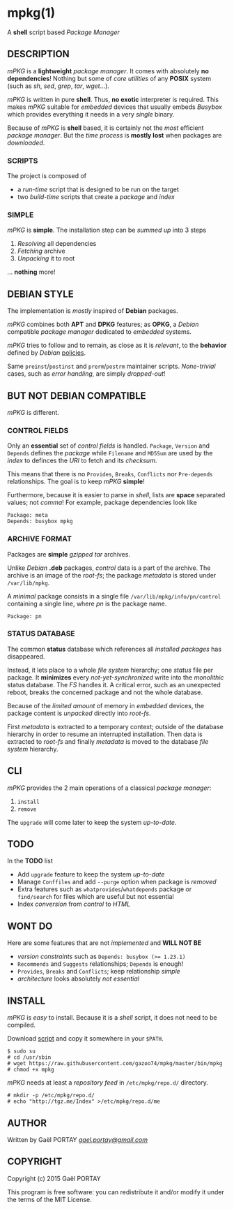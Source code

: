 # mpkg(1)

A **shell** script based *Package Manager*

## DESCRIPTION

*mPKG* is a **lightweight** *package manager*. It comes with absolutely **no
dependencies**! Nothing but some of *core utilities* of any **POSIX** system
(such as *sh*, *sed*, *grep*, *tar*, *wget*...).

*mPKG* is written in pure **shell**. Thus, **no exotic** interpreter is
required. This makes *mPKG* suitable for *embedded* devices that usually embeds
*Busybox* which provides everything it needs in a very *single* binary.

Because of *mPKG* is **shell** based, it is certainly not the *most* efficient
*package manager*. But the *time process* is **mostly lost** when packages are
*downloaded*.

### SCRIPTS

The project is composed of

* a *run-time* script that is designed to be run on the target
* two *build-time* scripts that create a *package* and *index*

### SIMPLE

*mPKG* is **simple**. The installation step can be *summed up* into 3 steps

1. *Resolving* all dependencies
1. *Fetching* archive
1. *Unpacking* it to root

... **nothing** more!

## DEBIAN STYLE

The implementation is *mostly* inspired of **Debian** packages.

*mPKG* combines both **APT** and **DPKG** features; as **OPKG**, a *Debian*
compatible *package manager* dedicated to *embedded* systems.

*mPKG* tries to follow and to remain, as close as it is *relevant*, to the
**behavior** defined by *Debian*
[policies](https://www.debian.org/doc/debian-policy/index.html).

Same `preinst`/`postinst` and `prerm`/`postrm` maintainer scripts.
*None-trivial* cases, such as *error handling*, are simply *dropped-out*!

## BUT NOT DEBIAN COMPATIBLE

*mPKG* is different.

### CONTROL FIELDS

Only an **essential** set of *control fields* is handled. `Package`, `Version`
and `Depends` defines the *package* while `Filename` and `MD5Sum` are used by
the *index* to definces the *URI* to fetch and its *checksum*.

This means that there is no `Provides`, `Breaks`, `Conflicts` nor `Pre-depends`
relationships. The goal is to keep *mPKG* **simple**!

Furthermore, because it is easier to parse in *shell*, lists are **space**
separated values; not *comma*! For example, package dependencies look like

	Package: meta
	Depends: busybox mpkg

### ARCHIVE FORMAT

Packages are **simple** *gzipped* *tar* archives.

Unlike *Debian* **.deb** packages, *control* data is a part of the archive. The
archive is an image of the *root-fs*; the package *metadata* is stored under
`/var/lib/mpkg`.

A *minimal* package consists in a single file `/var/lib/mpkg/info/pn/control`
containing a single line, where *pn* is the package name.

	Package: pn

### STATUS DATABASE

The common **status** database which references all *installed packages* has
disappeared.

Instead, it lets place to a whole *file system* hierarchy; one *status* file per
package. It **minimizes** every *not-yet-synchronized* write into the
*monolithic* status database. The *FS* handles it. A critical error, such as an
unexpected reboot, breaks the concerned package and not the whole database.

Because of the *limited amount* of memory in *embedded* devices, the package
content is *unpacked* directly into *root-fs*.

First *metadata* is extracted to a temporary context; outside of the database
hierarchy in order to resume an interrupted installation. Then data is extracted
to *root-fs* and finally *metadata* is moved to the database *file system*
hierarchy.

## CLI

*mPKG* provides the 2 main operations of a classical *package manager*:

1. `install`
1. `remove`

The `upgrade` will come later to keep the system *up-to-date*.

## TODO

In the **TODO** list

* Add `upgrade` feature to keep the system *up-to-date*
* Manage `Conffiles` and add `--purge` option when package is *removed*
* Extra features such as `whatprovides`/`whatdepends` package or `find/search`
for files which are useful but not essential
* Index *conversion* from *control* to *HTML*

## WONT DO

Here are some features that are not *implemented* and **WILL NOT BE**

* *version constraints* such as `Depends: busybox (>= 1.23.1)`
* `Recommends` and `Suggests` relationships; `Depends` is enough!
* `Provides`, `Breaks` and `Conflicts`; keep relationship *simple*
* *architecture* looks absolutely *not essential*

## INSTALL

*mPKG* is *easy* to install. Because it is a *shell* script, it does not need to
be compiled.

Download [script](https://raw.githubusercontent.com/gazoo74/mpkg/todo/bin/mpkg)
and copy it somewhere in your `$PATH`.

	$ sudo su
	# cd /usr/sbin
	# wget https://raw.githubusercontent.com/gazoo74/mpkg/master/bin/mpkg
	# chmod +x mpkg

*mPKG* needs at least a *repository feed* in `/etc/mpkg/repo.d/` directory.

	# mkdir -p /etc/mpkg/repo.d/
	# echo "http://tgz.me/Index" >/etc/mpkg/repo.d/me

## AUTHOR

Written by Gaël PORTAY *gael.portay@gmail.com*

## COPYRIGHT

Copyright (c) 2015 Gaël PORTAY

This program is free software: you can redistribute it and/or modify it under
the terms of the MIT License.
